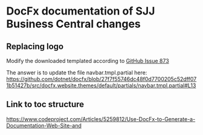 # DocFx documentation of SJJ Business Central changes

## Replacing logo ## 
Modify the downloaded templated according to 
[GitHub Issue 873](https://github.com/dotnet/docfx/issues/873)

The answer is to update the file navbar.tmpl.partial here:
https://github.com/dotnet/docfx/blob/27f7f55746dc48f0d7700205c52dff071b51427b/src/docfx.website.themes/default/partials/navbar.tmpl.partial#L13 

## Link to toc structure 
https://www.codeproject.com/Articles/5259812/Use-DocFx-to-Generate-a-Documentation-Web-Site-and
